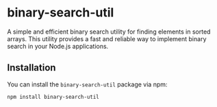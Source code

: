 # binary-search-util

A simple and efficient binary search utility for finding elements in sorted arrays. This utility provides a fast and reliable way to implement binary search in your Node.js applications.

## Installation

You can install the `binary-search-util` package via npm:

```bash
npm install binary-search-util

